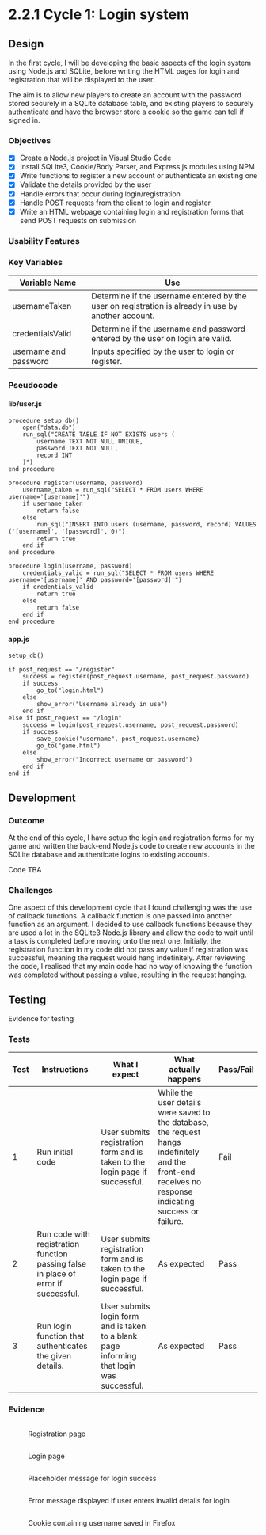 # 2.2.1 Cycle 1: Login system

## Design

In the first cycle, I will be developing the basic aspects of the login system using Node.js and SQLite, before writing the HTML pages for login and registration that will be displayed to the user.

The aim is to allow new players to create an account with the password stored securely in a SQLite database table, and existing players to securely authenticate and have the browser store a cookie so the game can tell if signed in.

### Objectives

* [x] Create a Node.js project in Visual Studio Code
* [x] Install SQLite3, Cookie/Body Parser, and Express.js modules using NPM
* [x] Write functions to register a new account or authenticate an existing one
* [x] Validate the details provided by the user
* [x] Handle errors that occur during login/registration
* [x] Handle POST requests from the client to login and register
* [x] Write an HTML webpage containing login and registration forms that send POST requests on submission

### Usability Features

### Key Variables

| Variable Name         | Use                                                                                                 |
| --------------------- | --------------------------------------------------------------------------------------------------- |
| usernameTaken         | Determine if the username entered by the user on registration is already in use by another account. |
| credentialsValid      | Determine if the username and password entered by the user on login are valid.                      |
| username and password | Inputs specified by the user to login or register.                                                  |

### Pseudocode

#### lib/user.js

```
procedure setup_db()
    open("data.db")
    run_sql("CREATE TABLE IF NOT EXISTS users (
        username TEXT NOT NULL UNIQUE,
        password TEXT NOT NULL,
        record INT
    )")
end procedure
         
procedure register(username, password)
    username_taken = run_sql("SELECT * FROM users WHERE username='[username]'")
    if username_taken
        return false
    else
        run_sql("INSERT INTO users (username, password, record) VALUES ('[username]', '[password]', 0)")
        return true
    end if
end procedure

procedure login(username, password)
    credentials_valid = run_sql("SELECT * FROM users WHERE username='[username]' AND password='[password]'")
    if credentials_valid
        return true
    else
        return false
    end if
end procedure 
```

#### app.js

```
setup_db()

if post_request == "/register"
    success = register(post_request.username, post_request.password)
    if success
        go_to("login.html")
    else
        show_error("Username already in use")
    end if
else if post_request == "/login"
    success = login(post_request.username, post_request.password)
    if success
        save_cookie("username", post_request.username)
        go_to("game.html")
    else
        show_error("Incorrect username or password")
    end if
end if
```

## Development

### Outcome

At the end of this cycle, I have setup the login and registration forms for my game and written the back-end Node.js code to create new accounts in the SQLite database and authenticate logins to existing accounts.&#x20;

Code TBA

### Challenges

One aspect of this development cycle that I found challenging was the use of callback functions. A callback function is one passed into another function as an argument. I decided to use callback functions because they are used a lot in the SQLite3 Node.js library and allow the code to wait until a task is completed before moving onto the next one. Initially, the registration function in my code did not pass any value if registration was successful, meaning the request would hang indefinitely. After reviewing the code, I realised that my main code had no way of knowing the function was completed without passing a value, resulting in the request hanging.

## Testing

Evidence for testing

### Tests

| Test | Instructions                                                                       | What I expect                                                                             | What actually happens                                                                                                                                   | Pass/Fail |
| ---- | ---------------------------------------------------------------------------------- | ----------------------------------------------------------------------------------------- | ------------------------------------------------------------------------------------------------------------------------------------------------------- | --------- |
| 1    | Run initial code                                                                   | User submits registration form and is taken to the login page if successful.              | While the user details were saved to the database, the request hangs indefinitely and the front-end receives no response indicating success or failure. | Fail      |
| 2    | Run code with registration function passing false in place of error if successful. | User submits registration form and is taken to the login page if successful.              | As expected                                                                                                                                             | Pass      |
| 3    | Run login function that authenticates the given details.                           | User submits login form and is taken to a blank page informing that login was successful. | As expected                                                                                                                                             | Pass      |

### Evidence

<figure><img src="../.gitbook/assets/Screenshot from 2023-05-20 12-28-56.png" alt=""><figcaption><p>Registration page</p></figcaption></figure>

<figure><img src="../.gitbook/assets/Screenshot from 2023-05-20 12-29-13.png" alt=""><figcaption><p>Login page</p></figcaption></figure>

<figure><img src="../.gitbook/assets/Screenshot from 2023-05-20 12-29-21.png" alt=""><figcaption><p>Placeholder message for login success</p></figcaption></figure>

<figure><img src="../.gitbook/assets/image (2).png" alt=""><figcaption><p>Error message displayed if user enters invalid details for login</p></figcaption></figure>

<figure><img src="../.gitbook/assets/Screenshot from 2023-05-20 12-29-54.png" alt=""><figcaption><p>Cookie containing username saved in Firefox</p></figcaption></figure>
